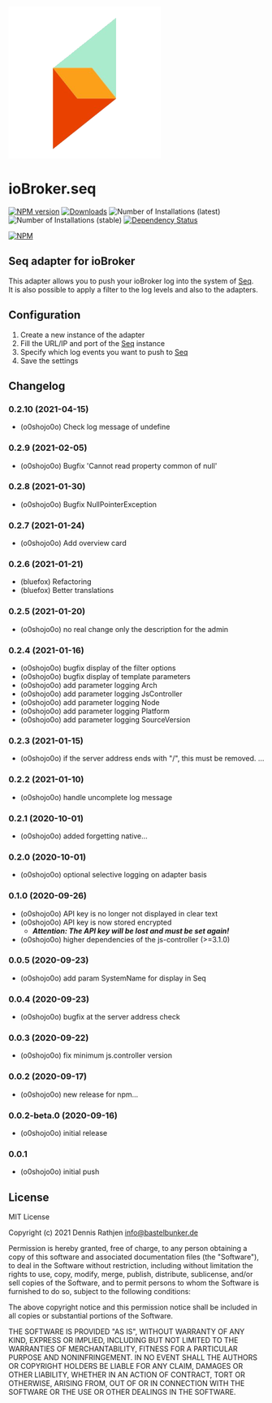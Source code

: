 ![Logo](admin/seq.png)
# ioBroker.seq

[![NPM version](http://img.shields.io/npm/v/iobroker.seq.svg?dummy=unused)](https://www.npmjs.com/package/iobroker.seq)
[![Downloads](https://img.shields.io/npm/dm/iobroker.seq.svg?dummy=unused)](https://www.npmjs.com/package/iobroker.seq)
![Number of Installations (latest)](https://iobroker.live/badges/seq-installed.svg?dummy=0.2.7)
![Number of Installations (stable)](https://iobroker.live/badges/seq-stable.svg?dummy=0.2.7)
[![Dependency Status](https://img.shields.io/david/o0shojo0o/iobroker.seq.svg)](https://david-dm.org/o0shojo0o/iobroker.seq)

[![NPM](https://nodei.co/npm/iobroker.seq.png?downloads=true)](https://nodei.co/npm/iobroker.seq/)

## Seq adapter for ioBroker

This adapter allows you to push your ioBroker log into the system of [Seq](https://datalust.co/seq).  
It is also possible to apply a filter to the log levels and also to the adapters.

## Configuration

1. Create a new instance of the adapter
2. Fill the URL/IP and port of the [Seq](https://datalust.co/seq) instance
3. Specify which log events you want to push to [Seq](https://datalust.co/seq)
4. Save the settings

## Changelog
<!--
 https://github.com/AlCalzone/release-script#usage
    npm run release minor -- --all 0.9.8 -> 0.10.0
    npm run release patch -- --all 0.9.8 -> 0.9.9
    npm run release prerelease beta -- --all v0.2.1 -> v0.2.2-beta.0  
	Placeholder for the next version (at the beginning of the line):
	### __WORK IN PROGRESS__
-->
### 0.2.10 (2021-04-15)
* (o0shojo0o) Check log message of undefine

### 0.2.9 (2021-02-05)
* (o0shojo0o) Bugfix 'Cannot read property common of null'

### 0.2.8 (2021-01-30)
* (o0shojo0o) Bugfix NullPointerException

### 0.2.7 (2021-01-24)
* (o0shojo0o) Add overview card 

### 0.2.6 (2021-01-21)
* (bluefox) Refactoring
* (bluefox) Better translations

### 0.2.5 (2021-01-20)
* (o0shojo0o) no real change only the description for the admin

### 0.2.4 (2021-01-16)
* (o0shojo0o) bugfix display of the filter options
* (o0shojo0o) bugfix display of template parameters
* (o0shojo0o) add parameter logging Arch
* (o0shojo0o) add parameter logging JsController
* (o0shojo0o) add parameter logging Node
* (o0shojo0o) add parameter logging Platform
* (o0shojo0o) add parameter logging SourceVersion

### 0.2.3 (2021-01-15)
* (o0shojo0o) if the server address ends with "/", this must be removed. …

### 0.2.2 (2021-01-10)
* (o0shojo0o) handle uncomplete log message

### 0.2.1 (2020-10-01)
* (o0shojo0o) added forgetting native...

### 0.2.0 (2020-10-01)
* (o0shojo0o) optional selective logging on adapter basis

### 0.1.0 (2020-09-26)
* (o0shojo0o) API key is no longer not displayed in clear text 
* (o0shojo0o) API key is now stored encrypted
  * ***Attention: The API key will be lost and must be set again!***
* (o0shojo0o) higher dependencies of the js-controller (>=3.1.0)

### 0.0.5 (2020-09-23)
* (o0shojo0o) add param SystemName for display in Seq

### 0.0.4 (2020-09-23)
* (o0shojo0o) bugfix at the server address check  

### 0.0.3 (2020-09-22)
* (o0shojo0o) fix minimum js.controller version

### 0.0.2 (2020-09-17)
* (o0shojo0o) new release for npm...

### 0.0.2-beta.0 (2020-09-16)
* (o0shojo0o) initial release

### 0.0.1
* (o0shojo0o) initial push

## License
MIT License

Copyright (c) 2021 Dennis Rathjen <info@bastelbunker.de>

Permission is hereby granted, free of charge, to any person obtaining a copy
of this software and associated documentation files (the "Software"), to deal
in the Software without restriction, including without limitation the rights
to use, copy, modify, merge, publish, distribute, sublicense, and/or sell
copies of the Software, and to permit persons to whom the Software is
furnished to do so, subject to the following conditions:

The above copyright notice and this permission notice shall be included in all
copies or substantial portions of the Software.

THE SOFTWARE IS PROVIDED "AS IS", WITHOUT WARRANTY OF ANY KIND, EXPRESS OR
IMPLIED, INCLUDING BUT NOT LIMITED TO THE WARRANTIES OF MERCHANTABILITY,
FITNESS FOR A PARTICULAR PURPOSE AND NONINFRINGEMENT. IN NO EVENT SHALL THE
AUTHORS OR COPYRIGHT HOLDERS BE LIABLE FOR ANY CLAIM, DAMAGES OR OTHER
LIABILITY, WHETHER IN AN ACTION OF CONTRACT, TORT OR OTHERWISE, ARISING FROM,
OUT OF OR IN CONNECTION WITH THE SOFTWARE OR THE USE OR OTHER DEALINGS IN THE
SOFTWARE.
